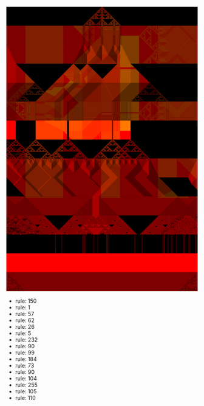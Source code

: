 ![photo](./output.png) 
 * rule: 150
* rule: 1
* rule: 57
* rule: 62
* rule: 26
* rule: 5
* rule: 232
* rule: 90
* rule: 99
* rule: 184
* rule: 73
* rule: 90
* rule: 104
* rule: 255
* rule: 105
* rule: 110
